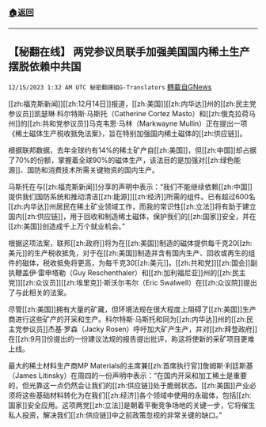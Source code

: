 ###  [:house:返回](README.md)
---


## 【秘翻在线】 两党参议员联手加强美国国内稀土生产摆脱依赖中共国
`12/15/2023 1:32 AM UTC 秘密翻譯組G-Translators` [轉載自GNews](https://gnews.org/articles/2110485)

[[zh:福克斯新闻]][[zh:12月14日]]报道，[[zh:美国]][[zh:内华达]]州的[[zh:民主党参议员]]凯瑟琳·科尔特斯·马斯托（Catherine Cortez Masto）和[[zh:俄克拉荷马州]]的[[zh:共和党参议员]]马克韦恩·马林（Markwayne Mullin）正在提出一项《稀土磁体生产税收抵免法案》，旨在特别加强国内稀土磁体的[[zh:供应链]]。

根据联邦数据，去年全球约有14%的稀土矿产自[[zh:美国]]，但[[zh:中国]]却占据了70%的份额，掌握着全球90%的磁体生产，该法目的是加强对[[zh:绿色能源]]、国防和消费技术所需关键物资的国内生产。

马斯托在与[[zh:福克斯新闻]]分享的声明中表示：“我们不能继续依赖[[zh:中国]]提供我们国防系统和推动清洁[[zh:能源]][[zh:经济]]所需的组件。已有超过600名[[zh:内华达]]州居民在稀土矿业领域工作，而我的常识性[[zh:立法]]将有助于建立国内[[zh:供应链]]，用于回收和制造稀土磁体，保护我们的[[zh:国家]]安全，并在[[zh:美国]]创造成千上万个就业机会。”

根据这项法案，联邦[[zh:政府]]将为在[[zh:美国]]制造的磁体提供每千克20[[zh:美元]]的生产税收抵免，对于在[[zh:美国]]制造并含有国内生产、回收或再生的组件的磁体，税收抵免将更高，为每千克30[[zh:美元]]。[[zh:共和党]][[zh:国会]]副执鞭盖伊·雷申塔勒（Guy Reschenthaler）和[[zh:加利福尼亚]]州的[[zh:民主党]][[zh:众议员]][[zh:埃里克]]·斯沃尔韦尔（Eric Swalwell）在[[zh:众议院]]提出了与此相关的法案。

尽管[[zh:美国]]拥有大量的矿藏，但环境法规在很大程度上阻碍了[[zh:美国]]生产商进行这些矿产的开采和生产。科尔特斯·马斯托和同为[[zh:内华达]]州的[[zh:民主党参议员]]杰基·罗森（Jacky Rosen）呼吁加大矿产生产，并对[[zh:拜登政府]]在[[zh:9月]]份提出的一份建议法规的报告提出批评，称这将使新的采矿项目更难上线。

最大的稀土材料生产商MP Materials的主席兼[[zh:首席执行官]]詹姆斯·利廷斯基（James Litinsky）在周四的一份声明中表示：“在国内开采和加工稀土是重要的，但光靠这一点仍然会让我们的[[zh:供应链]]处于脆弱状态。[[zh:美国]]产业必须将这些基础材料转化为在我们[[zh:经济]]各个领域中使用的永磁体，包括[[zh:国家]]安全应用。这项两党[[zh:立法]]是朝着平衡竞争场地的关键一步，它将催生私人投资，解决我们[[zh:供应链]]中之前政策忽视的非常关键的缺口。”
